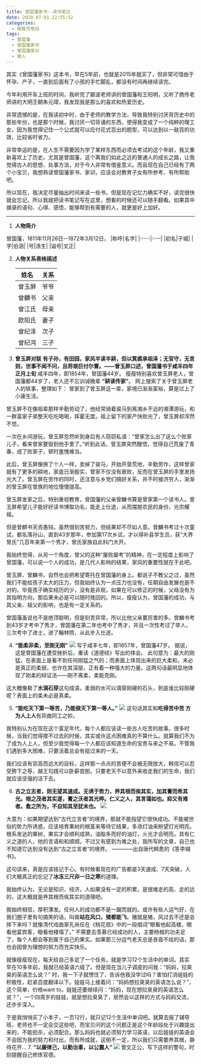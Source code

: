 ```yaml
---
title: 曾国藩家书--读书笔记
date: 2020-07-01 22:55:52
categories:
  - 瘦瘦充电站
tags:
  - 曾国藩
  - 曾国藩家书
  - 曾国藩家训
  - 做人
---
```

其实《曾国藩家书》这本书，早在5年前，也就是2015年就买了，但非常可惜由于怀孕、产子，一直到后面有了小孩的手忙脚乱，都没有时间再继续读完。

今年利用开车上班的时间，我听完了郦波老师讲的曾国藩和王阳明，又听了商传老师讲的大明王朝朱元璋，我发现我是那么的喜欢和热爱历史。

非常遗憾的是，在我读初中时，由于老师的教学方法，导致我特别讨厌背历史中的那些年份，也是那个时候，我讨厌一切背诵的东西，使得我变成了一个纯粹的理工女，因为我觉得记住一个公式就可以应付花式百出的题型，可以达到以一敌百的功效，比较省时省力。

非常幸运的是，在人生不需要因为学了某样东西而必须去考试的这个年龄，我又重新喜欢上了历史。尤其是曾国藩，这个离我们如此之近的普通人的成长之路，让我觉得古人的思想、处事方法，对于今人非常有借鉴意义。而且现在自己已经有了两个小宝贝，我想熟读曾国藩家书、家训，应该会对教育子女有所参考、有所帮助吧。

所以现在，我决定尽量抽出时间来读一些书，但是现在记忆力确实不好，读完很快就会忘记，所以我就把读书笔记写在这里，想看的时候还可以随手翻看。如果其中摘录的语句、心得、感悟，能够帮到有需要的人，就更是好上加好。


----
1. **人物简介**

曾国藩，1811年11月26日--1872年3月12日，
   |称呼|名字| 
   |:---:|:---|
   |初名|子城|
   |字|伯涵|
   |号|涤生|
   |谥号|文正|


2. **人物关系表格描述**

   |姓名 |关系| 
   |:---:|:---|
   |曾玉屏|爷爷|
   |曾麟书|父亲|
   |曾江氏|母亲|
   |欧阳氏|妻子|
   |曾纪泽|次子|
   |曾纪鸿|三子|
3. **曾玉屏对联**
**有子孙，有田园，家风半读半耕，但以箕裘承祖泽；无官守，无言则，世事不闻不问，且将艰巨付尔曹。——曾玉屏口述，曾国藩书于咸丰四年正月上旬**
咸丰四年，即1854年，曾国藩44岁。
瘦瘦特别喜欢曾玉屏老人，曾国藩都44岁了，老人还不忘训诫晚辈 **“耕读传家”**。
网上搜索了关于曾玉屏老人的轶事，整理如下：
曾家到了曾玉屏这一辈，家境已渐渐富裕，算是过上了小康生活。

曾玉屏不在像祖辈那样辛勤劳动了，他经常骑着骏马到离湘乡不远的湘潭游玩，和一群富家子弟整天吃吃喝喝，挥霍无度。祖上留下的家产快败光了，曾玉屏却浑然不觉。

一次在乡间游玩，曾玉屏忽然听到身后有人窃窃私语：“曾家怎么出了这么个败家儿子，看来曾家要毁到他手里了。”听到此话，曾玉屏突然醒悟，觉得自己荒废了青春，成了败家子，顿时羞愧难当。

此后，曾玉屏像换了个人一样，卖掉了骏马，开始开垦荒地，辛勤劳作，这样曾家就有了更多的耕地，家底日渐殷实，曾家不仅没有衰败，反而在曾玉屏的手里发扬光大了。曾玉屏在劳作的同时，还注意与乡党们搞好关系，并不时接济穷人，渐渐的曾玉屏在曾族的地位慢慢提高。

曾玉屏发家之后，特别重视教育，曾国藩的父亲曾麟书算是曾家第一个读书人。曾玉屏希望儿子能好好读书博取功名，能走上仕途，从而摆脱农民的身份，光宗耀祖。

但是曾麒书天资愚钝，虽然很刻苦努力，但结果却不尽如人意。曾麟书考过十次童试，都名落孙山，直到43岁那年，参加第17次乡试，才以得补县学生员，获“大界曾氏”几百年来第一个秀才，曾氏家族自此科门大开。

我始终觉得，从另一个角度，曾父的这种“屡败屡考”的精神，在一定程度上影响了曾国藩，可以说一个人的成功，是几代人影响的结果，家风的重要性就在于此吧。

曾玉屏、曾麟书，自然也会把希望寄托在曾国藩的身上。都说子不教父之过，虽然我们不能给孩子太大的压力，但我始终认为一点压力也没有，任期自由发展也是不对的。毕竟孩子确实经历的少，没有是非观，如果在可以修正的时候，父母没有为其指明方向，那后果未必是可以随时挽回的。所以，瘦瘦认为，曾国藩的成功，与其父亲、祖父的影响，也是有一定关系的。

曾国藩虽说也不是绝顶聪明，但是刻苦异常，所以比他父亲要厉害的多。曾麟书考到43岁才考中了秀才，曾国藩在第二年也考中了秀才，并且一次性考过了举人，三次考中了进士，进了翰林院，从此步入仕途。

4. **“能柔非柔，至刚无刚”**
![](/images/chongdian_image/rougang.png)
写于咸丰七年，即1857年，曾国藩47岁。
据说，这是曾国藩在遭受挫折后，重读《道德经》写出的体会。
此句意为：最大的刚猛，在表面上是看不到任何刚猛之气的；而表面上体现出来的巨大柔和，未必是真正的柔弱，也许在其深层，正有着一种强大的力量。这两句话最明显地体现了刚柔的辩证法——刚不离柔，柔能克刚。

这大概像极了**水滴石穿**这句成语，柔弱的水可以滴穿刚硬的石头，到底谁比较刚硬呢？表面上的柔未必是真柔。

5. **“能吃天下第一等苦，乃能做天下第一等人。”**
![](/images/chongdian_image/chiku.png)
这句话其实和**吃得苦中苦 方为人上人**有异曲同工之妙。

我特别认为在现在这个富足年代，每个人都应该读一些古人吃苦的故事。很多时候，当我们觉得撑不过去的时候，其实或许这点困难真的不算什么。就算我们不为了成为人上人，但至少我觉得每一个人都应该知道生命的宝贵与来之不易。不管我们遇到多大困难，只要活着总会有挺过来的一天。

我们应该有崇高而远大的目标，这样那一点点的苦便不会被无限放大，韩信可以忍受胯下之辱，越王勾践可以卧薪尝胆。只要老天不以意外来收走我们的生命，我们就应该坚强的活下去。

6. **古之立志者，则无望其速成。无诱于势力，养其根而俟其实，加其膏而希其光。根之茂者其实遂，膏之沃者其光晔。仁义之人，其言蔼如也。抑又有难者。愈之所为，不自知其至犹未也。**
![](/images/chongdian_image/shiju1.png)

大意为：如果期望达到“古代立言者”的境界，那就不能指望它很快成功。不能被世俗的势力所诱惑，应该培育果树的根茎来等待它结果，多添灯油来盼望灯光明亮。根系发达的果树，果实才会顺利成熟，油脂多而好的油灯，火光才会明亮。具有仁义之道的人，他的言语和和顺顺。不过又有感到为难之处，我所写的文章，自己也不知道它达到没有达到“古之立言者”的境界。
————出自唐代韩愈的《答李翊书》。

这句读来，真是应该铭记于心。有时候看现在的广告都是3天速成、7天突破，人们大概真正的忘记了**冰冻三尺非一日之寒**的道理。

我始终认为，无论是知识、经济，人如果没有一定的积累，是很难走的高、走的远的，这大概就是养其根而俟其实的道理吧。

我始终相信，厚积薄发。任何人的成功都不是一蹴而就的。或许有些人运气好，在我们圈子里有句搞笑的话，叫做**站在风口，猪都能飞**。猪就是猪，风过去不还是会摔下来吗？就像清代戏曲家孔尚任在《桃花扇》中的一段唱词“眼看他起高楼，眼看他宴宾客，眼看他楼塌了。” 不需要去羡慕已经成功的人，主要杨根的功夫足了，每个人都会等到属于自己的果实。如果那三分运气老天总是吝啬不给的话，那也会因曾为理想的努力而充实快乐。

就像瘦瘦现在，每天给自己多定了一个任务，就是学习12个生活中的单词。其实早在10多年前，我就已经英语六级了。但是现在当儿子调皮的问我：“妈妈，拉臭臭的英语怎么说？” 时，我一下子就愣住了，告诉他我没学过吗？害怕打消娃娃的积极性，赶紧百度翻译以下。娃娃马上接着问：“妈妈想拉臭臭的英语怎么说？”，这个简单，价格want to。娃娃还要继续问：“妈妈，现在想拉臭臭的英语怎么说？”，一个四周岁的娃娃，就是想拉臭臭了，居然会以这样的方式与妈妈交流，还步步深入。

于是我悄悄买了小本子，一页12行，就只记12个生活中单词吧。就算去报了辅导班，老师也不一定会交这些吧，而宝贝问的这个问题正是这个年龄段处于兴趣提出来的，不能扼杀，必须配合。那么妈妈也就必须努力学习英语，以后娃娃的英语会不会因为我的努力和付出，而有所成就，这倒不一定，所以我们只需要养其根，静待花开...
7. **“以廉律己，以勤治事，以公震人”**
![](/images/chongdian_image/jingju_zgf.png)
曾文正公，写下这样的警句，时刻提醒自己修炼官德。
